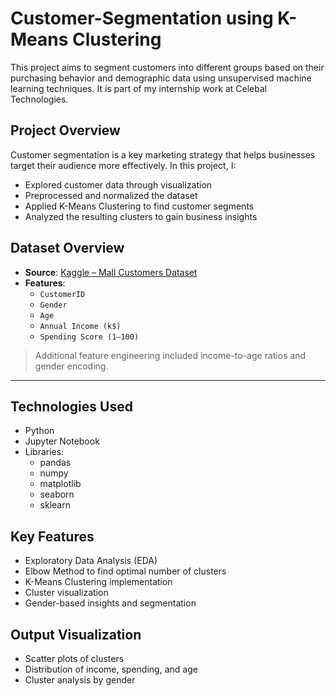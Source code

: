 # Customer-Segmentation using K-Means Clustering
This project aims to segment customers into different groups based on their purchasing behavior and demographic data using unsupervised machine learning techniques. It is part of my internship work at Celebal Technologies.

##  Project Overview

Customer segmentation is a key marketing strategy that helps businesses target their audience more effectively. In this project, I:

- Explored customer data through visualization
- Preprocessed and normalized the dataset
- Applied K-Means Clustering to find customer segments
- Analyzed the resulting clusters to gain business insights

##  Dataset Overview

- **Source**: [Kaggle – Mall Customers Dataset](https://www.kaggle.com/datasets/vjchoudhary7/customer-segmentation-tutorial-in-python)
- **Features**:
  - `CustomerID`
  - `Gender`
  - `Age`
  - `Annual Income (k$)`
  - `Spending Score (1–100)`

>  Additional feature engineering included income-to-age ratios and gender encoding.

---

##  Technologies Used
- Python
- Jupyter Notebook
- Libraries:
  - pandas
  - numpy
  - matplotlib
  - seaborn
  - sklearn

##  Key Features
- Exploratory Data Analysis (EDA)
- Elbow Method to find optimal number of clusters
- K-Means Clustering implementation
- Cluster visualization
- Gender-based insights and segmentation

##  Output Visualization
- Scatter plots of clusters
- Distribution of income, spending, and age
- Cluster analysis by gender
